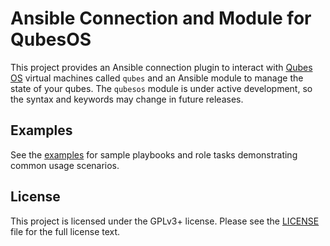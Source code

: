 # Ansible Connection and Module for QubesOS

This project provides an Ansible connection plugin to interact with [Qubes OS](https://qubes-os.org) virtual machines called `qubes` and an Ansible module to manage the state of your qubes.
The `qubesos` module is under active development, so the syntax and keywords may change in future releases.

## Examples

See the [examples](EXAMPLES.md) for sample playbooks and role tasks demonstrating common usage scenarios.

## License

This project is licensed under the GPLv3+ license. Please see the [LICENSE](LICENSE) file for the full license text.
